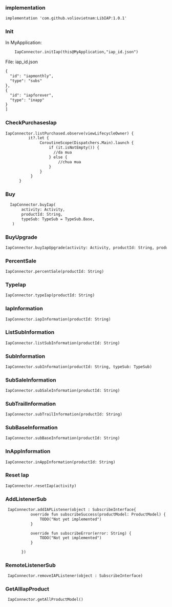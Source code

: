 ### implementation
```xml
implementation 'com.github.voliovietnam:LibIAP:1.0.1'
```

### Init
In MyApplication:
 ```xml
     IapConnector.initIap(this@MyApplication,"iap_id.json")
 ```
File: iap_id.json
 ```xml
 {
   "id": "iapmonthly",
   "type": "subs"
 },
 {
   "id": "iapforever",
   "type": "inapp"
 }
]
```

### CheckPurchasesIap
 ```xml
IapConnector.listPurchased.observe(viewLifecycleOwner) {
           it?.let {
                CoroutineScope(Dispatchers.Main).launch {
                    if (it.isNotEmpty()) {
                      //da mua
                    } else {
                        //chua mua
                    }
                }
            }
       }
```

### Buy
 ```xml
   IapConnector.buyIap(
        activity: Activity,
        productId: String,
        typeSub: TypeSub = TypeSub.Base,
    ) 
```

### BuyUpgrade
 ```xml
IapConnector.buyIapUpgrade(activity: Activity, productId: String, productIdOlder: String)
```

### PercentSale
 ```xml
 IapConnector.percentSale(productId: String)
```

### TypeIap
 ```xml
 IapConnector.typeIap(productId: String)
```

### IapInformation
 ```xml
 IapConnector.iapInformation(productId: String)
```

### ListSubInformation
 ```xml
 IapConnector.listSubInformation(productId: String)
```

### SubInformation
 ```xml
 IapConnector.subInformation(productId: String, typeSub: TypeSub)
```

### SubSaleInformation
 ```xml
 IapConnector.subSaleInformation(productId: String)
```

### SubTrailInformation
 ```xml
 IapConnector.subTrailInformation(productId: String)
```

### SubBaseInformation
 ```xml
 IapConnector.subBaseInformation(productId: String)
```

### InAppInformation
 ```xml
 IapConnector.inAppInformation(productId: String)
```

### Reset Iap
 ```xml
IapConnector.resetIap(activity)
```

### AddListenerSub 
 ```xml
  IapConnector.addIAPListener(object : SubscribeInterface{
            override fun subscribeSuccess(productModel: ProductModel) {
                TODO("Not yet implemented")
            }

            override fun subscribeError(error: String) {
                TODO("Not yet implemented")
            }

        })

```
### RemoteListenerSub
```xml
 IapConnector.removeIAPListener(object : SubscribeInterface)
 ```
 
### GetAllIapProduct
```xml
 IapConnector.getAllProductModel()
```
